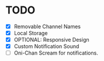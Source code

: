 # TODO

-   [x] Removable Channel Names
-   [x] Local Storage
-   [x] OPTIONAL: Responsive Design
-   [x] Custom Notification Sound
-   [ ] Oni-Chan Scream for notifications.
